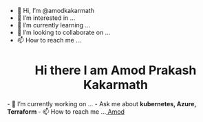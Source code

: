 - 👋 Hi, I’m @amodkakarmath
- 👀 I’m interested in ...
- 🌱 I’m currently learning ...
- 💞️ I’m looking to collaborate on ...
- 📫 How to reach me ...

<!---
amodkakarmath/amodkakarmath is a ✨ special ✨ repository because its `README.md` (this file) appears on your GitHub profile.
You can click the Preview link to take a look at your changes.
--->
  <h1 align="center"> Hi there I am Amod Prakash Kakarmath </h1>
  - 🌱 I’m currently working on  ...
  - Ask me about <strong> kubernetes, Azure, Terraform </strong>
  - 📫 How to reach me ...<a href="https://www.linkedin.com/in/amod-kakarmath-25206417/" target="_blank"> Amod </a>
  
  
  <p align="center">
    <a href="https://www.linkedin.com/in/amod-kakarmath-25206417/"><img src=""> </a>
  </p>
